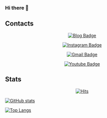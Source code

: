 ### Hi there 👋

<!--
**winterbloooom/winterbloooom** is a ✨ _special_ ✨ repository because its `README.md` (this file) appears on your GitHub profile.

Here are some ideas to get you started:

- 🔭 I’m currently working on ...
- 🌱 I’m currently learning ...
- 👯 I’m looking to collaborate on ...
- 🤔 I’m looking for help with ...
- 💬 Ask me about ...
- 📫 How to reach me: ...
- 😄 Pronouns: ...
- ⚡ Fun fact: ...
-->

## Contacts
<div align=center>

[![Blog Badge](http://img.shields.io/badge/Blog-black?style=flat-square&logo=github&link=https://winterbloooom.github.io/)](https://winterbloooom.github.io/)

[![Instagram Badge](http://img.shields.io/badge/Instagram-E4405F?style=flat-square&logo=Instagram&link=https://www.instagram.com/winterbloooom/)](https://www.instagram.com/winterbloooom/)

[![Gmail Badge](https://img.shields.io/badge/Gmail-d14836?style=flat-square&logo=Gmail&logoColor=white&link=mailto:winterbloooom@gmail.com)](mailto:winterbloooom@gmail.com)

[![Youtube Badge](https://img.shields.io/badge/Youtube-ff0000?style=flat-square&logo=youtube&link=https://www.youtube.com/channel/UCgeg3T7iIeIElbwUMlDz_cg)](https://www.youtube.com/channel/UCgeg3T7iIeIElbwUMlDz_cg)

<!-- [![Linkedin Badge](https://img.shields.io/badge/-LinkedIn-blue?style=flat-square&logo=Linkedin&logoColor=white&link=)]() -->
</div>

## Stats
<div align=center>

[![Hits](https://hits.seeyoufarm.com/api/count/incr/badge.svg?url=https%3A%2F%2Fgithub.com%2Fwinterbloooom&count_bg=%2379C83D&title_bg=%23555555&icon=&icon_color=%23E7E7E7&title=hits&edge_flat=false)](https://hits.seeyoufarm.com)

</div>

 [![GitHub stats](https://github-readme-stats.vercel.app/api?username=winterbloooom&hide=stars,commits,prs,contribs&count_private=true&show_icons=true&theme=transparent)](https://github.com/winterbloooom)
 
 [![Top Langs](https://github-readme-stats.vercel.app/api/top-langs/?username=winterbloooom)](https://github.com/winterbloooom)

